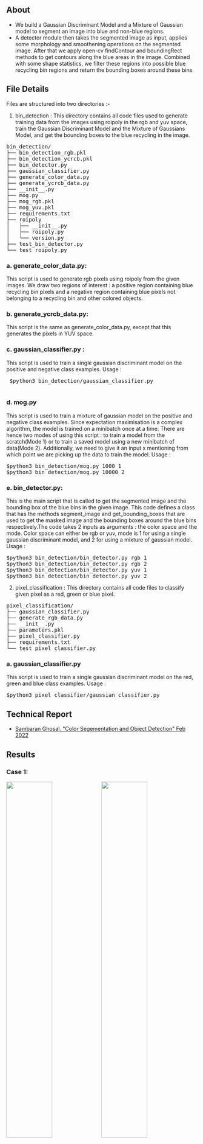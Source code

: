 ## About
* We build a Gaussian Discriminant Model and a Mixture of Gaussian model to segment an image into blue and non-blue regions. 
* A detector module then takes the segmented image as input, applies some morphology and smoothening operations on the segmented image. After that 
we apply open-cv findContour and boundingRect methods to get contours along the blue areas in the image. Combined with some shape statistics, we filter 
these regions into possible blue recycling bin regions and return the bounding boxes around these bins.

## File Details
Files are structured into two directories :- 
1. bin_detection : This directory contains all code files used to generate training data from the images using roipoly in the rgb and yuv space, 
train the Gaussian Discriminant Model and the Mixture of Gaussians Model, and get the bounding boxes to the blue recycling in the image.

<pre>
bin_detection/
├── bin_detection_rgb.pkl
├── bin_detection_ycrcb.pkl
├── bin_detector.py
├── gaussian_classifier.py
├── generate_color_data.py
├── generate_ycrcb_data.py
├── __init__.py
├── mog.py
├── mog_rgb.pkl
├── mog_yuv.pkl
├── requirements.txt
├── roipoly
│   ├── __init__.py
│   ├── roipoly.py
│   └── version.py
├── test_bin_detector.py
└── test_roipoly.py
</pre>

###  a. generate_color_data.py: 
This script is used to generate rgb pixels using roipoly from the given images. We draw two regions of interest : a positive region containing blue 
recycling bin pixels and a negative region containing blue pixels not belonging to a recycling bin and other colored objects. 
### b. generate_ycrcb_data.py: 
This script is the same as generate_color_data.py, except that this generates the pixels in YUV space. 
### c. gaussian_classifier.py : 
This script is used to train a single gaussian discriminant model on the positive and negative class examples. Usage :
 <pre>
 $python3 bin_detection/gaussian_classifier.py
 </pre>
### d. mog.py
This script is used to train a mixture of gaussian model on the positive and negative class examples. Since expectation maximisation is a complex 
algorithm, the model is trained on a minibatch once at a time. There are hence two modes of using this script : to train a model from the scratch(Mode 1) or to train a saved model using a new minibatch of data(Mode 2). Additionally, we need to give it an input x mentioning from which point we are picking up the data to train the model. Usage : 
<pre>
$python3 bin_detection/mog.py 1000 1  <!-- Start training from scratch from 1000th data point-->
$python3 bin_detection/mog.py 10000 2 <!-- Continue training previously saved model from 20000th data point -->
</pre>

### e. bin_detector.py: 
This is the main script that is called to get the segmented image and the bounding box of the blue bins in the given image. This code defines a class that has the methods segment_image and get_bounding_boxes that are used to get the masked image and the bounding boxes around the blue bins respectively.The code takes 2 inputs as arguments : the color space and the mode. Color space can either be rgb or yuv, mode is 1 for using a single gaussian discriminant model, and 2 for using a mixture of gaussian model. Usage : 
<pre>
$python3 bin_detection/bin_detector.py rgb 1 <!-- Run a Gaussian Discriminant Model in rgb space -->
$python3 bin_detection/bin_detector.py rgb 2 <!-- Run a Mixture of Gaussians Model in rgb space -->
$python3 bin_detection/bin_detector.py yuv 1 <!-- Run a Gaussian Discriminant Model in yuv space -->
$python3 bin_detection/bin_detector.py yuv 2 <!-- Run a Mixture of Gaussians Model in yuv space  -->
</pre>

2. pixel_classification : This directory contains all code files to classify given pixel as a red, green or blue pixel. 

<pre>
pixel_classification/
├── gaussian_classifier.py
├── generate_rgb_data.py
├── __init__.py
├── parameters.pkl
├── pixel_classifier.py
├── requirements.txt
└── test_pixel_classifier.py
</pre>

### a. gaussian_classifier.py
This script is used to train a single gaussian discriminant model on the red, green and blue class examples. Usage : 
<pre>
$python3 pixel_classifier/gaussian_classifier.py
</pre>



## Technical Report
* [Sambaran Ghosal. "Color Segementation and Object Detection" Feb 2022](report/ColorSegmentationAndBinDetection.pdf)

## Results

### Case 1:
<p float="left">
  <img src="images/mask/0061.jpg" width="49%" />
  <img src="images/bin/0061.jpg" width="49%" /> 
</p>

### Case 2:
<p float="left">
  <img src="images/mask/0062.jpg" width="49%" />
  <img src="images/bin/0062.jpg" width="49%" /> 
</p>

### Case 3:
<p float="left">
  <img src="images/mask/0063.jpg" width="49%" />
  <img src="images/bin/0063.jpg" width="49%" /> 
</p>

### Case 4:
<p float="left">
  <img src="images/mask/0064.jpg" width="49%" />
  <img src="images/bin/0064.jpg" width="49%" /> 
</p>

### Case 5:
<p float="left">
  <img src="images/mask/0065.jpg" width="49%" />
  <img src="images/bin/0065.jpg" width="49%" /> 
</p>

### Case 6:
<p float="left">
  <img src="images/mask/0066.jpg" width="49%" />
  <img src="images/bin/0066.jpg" width="49%" /> 
</p>

### Case 7:
<p float="left">
  <img src="images/mask/0067.jpg" width="49%" />
  <img src="images/bin/0067.jpg" width="49%" /> 
</p>

### Case 8:
<p float="left">
  <img src="images/mask/0068.jpg" width="49%" />
  <img src="images/bin/0068.jpg" width="49%" /> 
</p>

### Case 9:
<p float="left">
  <img src="images/mask/0069.jpg" width="49%" />
  <img src="images/bin/0069.jpg" width="49%" /> 
</p>

### Case 10:
<p float="left">
  <img src="images/mask/0070.jpg" width="49%" />
  <img src="images/bin/0070.jpg" width="49%" /> 
</p>